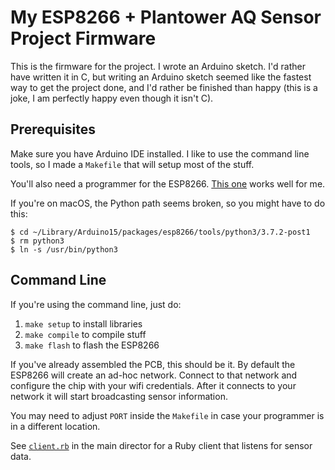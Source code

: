 # My ESP8266 + Plantower AQ Sensor Project Firmware

This is the firmware for the project.  I wrote an Arduino sketch.  I'd rather
have written it in C, but writing an Arduino sketch seemed like the fastest way
to get the project done, and I'd rather be finished than happy (this is a joke,
I am perfectly happy even though it isn't C).

## Prerequisites

Make sure you have Arduino IDE installed.  I like to use the command line tools,
so I made a `Makefile` that will setup most of the stuff.

You'll also need a programmer for the ESP8266.  [This
one](https://www.amazon.com/gp/product/B07KF119YB/) works well for me.

If you're on macOS, the Python path seems broken, so you might have to do this:

```
$ cd ~/Library/Arduino15/packages/esp8266/tools/python3/3.7.2-post1
$ rm python3 
$ ln -s /usr/bin/python3
```

## Command Line

If you're using the command line, just do:

1. `make setup` to install libraries
2. `make compile` to compile stuff
3. `make flash` to flash the ESP8266

If you've already assembled the PCB, this should be it.  By default the ESP8266
will create an ad-hoc network.  Connect to that network and configure the chip
with your wifi credentials.  After it connects to your network it will start
broadcasting sensor information.

You may need to adjust `PORT` inside the `Makefile` in case your programmer is
in a different location.

See [`client.rb`](../client.rb) in the main director for a Ruby client that listens for sensor data.

